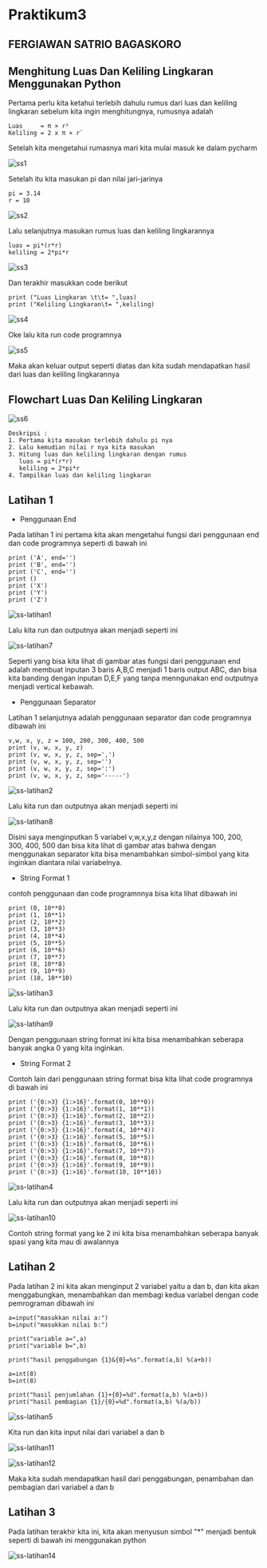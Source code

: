 # Praktikum3
## FERGIAWAN SATRIO BAGASKORO
## Menghitung Luas Dan Keliling Lingkaran Menggunakan Python
Pertama perlu kita ketahui terlebih dahulu rumus dari luas dan keliling lingkaran sebelum kita ingin menghitungnya, rumusnya adalah

```
Luas     = π × r²
Keliling = 2 x π × r`
```

Setelah kita mengetahui rumasnya mari kita mulai masuk ke dalam pycharm

![ss1](https://user-images.githubusercontent.com/115530180/198537380-9b5f093e-87f4-4763-85b9-9f77ca7041a4.png)


Setelah itu kita masukan pi dan nilai jari-jarinya

``` 
pi = 3.14
r = 10
```

![ss2](https://user-images.githubusercontent.com/115530180/198751324-291f1d4f-f651-4272-b5d2-403f84d8a2ec.png)


Lalu selanjutnya masukan rumus luas dan keliling lingkarannya

```
luas = pi*(r*r)
keliling = 2*pi*r
```

![ss3](https://user-images.githubusercontent.com/115530180/198751346-0bde2f0e-ccbd-4fda-a12f-4b30b7cd1a93.png)


Dan terakhir masukkan code berikut

```
print ("Luas Lingkaran \t\t= ",luas)
print ("Keliling Lingkaran\t= ",keliling)
```

![ss4](https://user-images.githubusercontent.com/115530180/198751378-c3ee3c2d-c11b-4d33-87de-56c0ba2becf3.png)


Oke lalu kita run code programnya

![ss5](https://user-images.githubusercontent.com/115530180/198751911-d1201a1f-d009-49b5-ac70-11a0f6b61da0.png)

Maka akan keluar output seperti diatas dan kita sudah mendapatkan hasil dari luas dan keliling lingkarannya

## Flowchart Luas Dan Keliling Lingkaran

![ss6](https://user-images.githubusercontent.com/115530180/198752704-01cf9b2b-9347-4e70-a2fb-bf20db6ffb79.jpg)


```
Deskripsi :
1. Pertama kita masukan terlebih dahulu pi nya
2. Lalu kemudian nilai r nya kita masukan
3. Hitung luas dan keliling lingkaran dengan rumus 
   luas = pi*(r*r)
   keliling = 2*pi*r
4. Tampilkan luas dan keliling lingkaran
```
## Latihan 1
* Penggunaan End

Pada latihan 1 ini pertama kita akan mengetahui fungsi dari penggunaan end dan code programnya seperti di bawah ini
```
print ('A', end='')
print ('B', end='')
print ('C', end='')
print ()
print ('X')
print ('Y')
print ('Z')
```

![ss-latihan1](https://user-images.githubusercontent.com/115530180/198863530-1b6d6117-3139-4301-9260-0a28e475f7f6.png)

Lalu kita run dan outputnya akan menjadi seperti ini

![ss-latihan7](https://user-images.githubusercontent.com/115530180/198863543-736b5619-503f-4629-be66-37e4be313d87.png)

Seperti yang bisa kita lihat di gambar atas fungsi dari penggunaan end adalah membuat inputan 3 baris A,B,C menjadi 1 baris output ABC,
dan bisa kita banding dengan inputan D,E,F yang tanpa menngunakan end outputnya menjadi vertical kebawah.

* Penggunaan Separator

Latihan 1 selanjutnya adalah penggunaan separator dan code programnya dibawah ini
```
v,w, x, y, z = 100, 200, 300, 400, 500
print (v, w, x, y, z)
print (v, w, x, y, z, sep=',')
print (v, w, x, y, z, sep='')
print (v, w, x, y, z, sep=':')
print (v, w, x, y, z, sep='-----')
```

![ss-latihan2](https://user-images.githubusercontent.com/115530180/198863721-b017cdec-49d9-441c-bbf7-c998a9ad6ff8.png)

Lalu kita run dan outputnya akan menjadi seperti ini

![ss-latihan8](https://user-images.githubusercontent.com/115530180/198863731-c282d8eb-6320-4bf2-966c-4af8a2cf5f89.png)

Disini saya menginputkan 5 variabel v,w,x,y,z dengan nilainya 100, 200, 300, 400, 500 dan bisa kita lihat di gambar atas bahwa
dengan menggunakan separator kita bisa menambahkan simbol-simbol yang kita inginkan diantara nilai variabelnya.

* String Format 1

contoh penggunaan dan code programnnya bisa kita lihat dibawah ini
```
print (0, 10**0)
print (1, 10**1)
print (2, 10**2)
print (3, 10**3)
print (4, 10**4)
print (5, 10**5)
print (6, 10**6)
print (7, 10**7)
print (8, 10**8)
print (9, 10**9)
print (10, 10**10)
```

![ss-latihan3](https://user-images.githubusercontent.com/115530180/198863885-e29c3ad6-f2ff-46ac-b1f2-6ca6219b0942.png)

Lalu kita run dan outputnya akan menjadi seperti ini

![ss-latihan9](https://user-images.githubusercontent.com/115530180/198863897-00ffd17b-9449-4fbf-ab9a-0d93fb09ddb7.png)

Dengan penggunaan string format ini kita bisa menambahkan seberapa banyak angka 0 yang kita inginkan.

* String Format 2

Contoh lain dari penggunaan string format bisa kita lihat code programnya di bawah ini
```
print ('{0:>3} {1:>16}'.format(0, 10**0))
print ('{0:>3} {1:>16}'.format(1, 10**1))
print ('{0:>3} {1:>16}'.format(2, 10**2))
print ('{0:>3} {1:>16}'.format(3, 10**3))
print ('{0:>3} {1:>16}'.format(4, 10**4))
print ('{0:>3} {1:>16}'.format(5, 10**5))
print ('{0:>3} {1:>16}'.format(6, 10**6))
print ('{0:>3} {1:>16}'.format(7, 10**7))
print ('{0:>3} {1:>16}'.format(8, 10**8))
print ('{0:>3} {1:>16}'.format(9, 10**9))
print ('{0:>3} {1:>16}'.format(10, 10**10))
```

![ss-latihan4](https://user-images.githubusercontent.com/115530180/198864188-747ccc77-24e4-440f-854e-447fbb183588.png)

Lalu kita run dan outputnya akan menjadi seperti ini

![ss-latihan10](https://user-images.githubusercontent.com/115530180/198864198-d8904526-1420-4ac3-8fe6-46e042bcde18.png)

Contoh string format yang ke 2 ini kita bisa menambahkan seberapa banyak spasi yang kita mau di awalannya
## Latihan 2
Pada latihan 2 ini kita akan menginput 2 variabel yaitu a dan b, dan kita akan menggabungkan, menambahkan dan membagi kedua variabel
dengan code pemrograman dibawah ini
```
a=input("masukkan nilai a:")
b=input("masukkan nilai b:")

print("variable a=",a)
print("variable b=",b)

print("hasil penggabungan {1}&{0}=%s".format(a,b) %(a+b))

a=int(8)
b=int(8)

print("hasil penjumlahan {1}+{0}=%d".format(a,b) %(a+b))
print("hasil pembagian {1}/{0}=%d".format(a,b) %(a/b))
```

![ss-latihan5](https://user-images.githubusercontent.com/115530180/198864903-44d75341-0d96-4475-8fab-f07efd1c8925.png)

Kita run dan kita input nilai dari variabel a dan b

![ss-latihan11](https://user-images.githubusercontent.com/115530180/198864914-b2ff99e4-95af-40ce-bd8f-e385150abf78.png)

![ss-latihan12](https://user-images.githubusercontent.com/115530180/198864929-549db864-9639-4be5-8926-97e0e4dff877.png)

Maka kita sudah mendapatkan hasil dari penggabungan, penambahan dan pembagian dari variabel a dan b

## Latihan 3
Pada latihan terakhir kita ini, kita akan menyusun simbol "*" menjadi bentuk seperti di bawah ini menggunakan python

![ss-latihan14](https://user-images.githubusercontent.com/115530180/198865932-ea9cff5f-4afe-4337-96df-d04d27e12c15.png)





